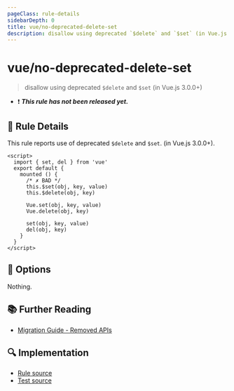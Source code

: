 ```yaml
---
pageClass: rule-details
sidebarDepth: 0
title: vue/no-deprecated-delete-set
description: disallow using deprecated `$delete` and `$set` (in Vue.js 3.0.0+)
---
```


# vue/no-deprecated-delete-set

> disallow using deprecated `$delete` and `$set` (in Vue.js 3.0.0+)

- :exclamation: <badge text="This rule has not been released yet." vertical="middle" type="error"> _**This rule has not been released yet.**_ </badge>

## :book: Rule Details

This rule reports use of deprecated `$delete` and `$set`. (in Vue.js 3.0.0+).

<eslint-code-block :rules="{'vue/no-deprecated-delete-set': ['error']}">

```vue
<script>
  import { set, del } from 'vue'
  export default {
    mounted () {
      /* ✗ BAD */
      this.$set(obj, key, value)
      this.$delete(obj, key)

      Vue.set(obj, key, value)
      Vue.delete(obj, key)

      set(obj, key, value)
      del(obj, key)
    }
  }
</script>
```

</eslint-code-block>

## :wrench: Options

Nothing.

## :books: Further Reading

- [Migration Guide - Removed APIs](https://v3-migration.vuejs.org/breaking-changes/#removed-apis)

## :mag: Implementation

- [Rule source](https://github.com/vuejs/eslint-plugin-vue/blob/master/lib/rules/no-deprecated-delete-set.js)
- [Test source](https://github.com/vuejs/eslint-plugin-vue/blob/master/tests/lib/rules/no-deprecated-delete-set.js)
